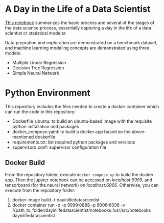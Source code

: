 # A Day in the Life of a Data Scientist
[This notebook](./notebooks/DayLifeDataScientist_overview.ipynb) summarizes the basic process and several of the stages of the data science process, essentially capturing a day in the life of a data scientist or statistical modeler.

Data prepration and exploration are demonstrated on a benchmark dataset, and machine learning modeling concepts are demonstrated using three models:
- Multiple Linear Regression
- Decision Tree Regression
- Simple Neural Network

# Python Environment
This repository includes the files needed to create a docker container which can run the code in this repository:
- Dockerfile_ubuntu: to build an ubuntu-based image with the requisite python installation and packages
- docker_compose.yaml: to build a docker app based on the above-mentioned dockerfile
- requirements.txt: list required python packages and versions
- supervisord.conf: supervisor configuration file

## Docker Build
From the repository folder, execute `docker compose up` to build the docker app. Then the jupyter notebook can be accessed on *localhost:9999*, and tensorboard (for the neural network) on *localhost:6006*. Otherwise, you can execute from the repository folder:
1. docker image build -t dayinlifedatascientist .
2. docker container run -d -p 9999:8888 -p 6006:6006 -v //path_to_folder/dayinlifedatascientist/notebooks:/usr/src/notebooks dayinlifedatascientist
